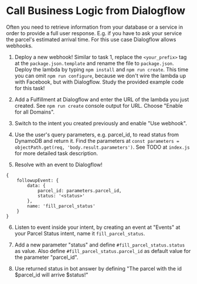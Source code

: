 # Call Business Logic from Dialogflow

Often you need to retrieve information from your database or a service in order to provide a full user response. E.g. if you have to ask your service the parcel's estimated arrival time. For this use case Dialogflow allows webhooks.

1. Deploy a new webhook! Similar to task 1, replace the `<your_prefix>` tag at the `package.json.template` and rename the file to `package.json`. Deploy the lambda by typing `npm install` and `npm run create`. This time you can omit `npm run configure`, because we don't wire the lambda up with Facebook, but with Dialogflow. Study the provided example code for this task! 

2. Add a Fulfillment at Dialogflow and enter the URL of the lambda you just created. See `npm run create` console output for URL. Choose "Enable for all Domains".

3. Switch to the intent you created previously and enable "Use webhook".

4. Use the user's query parameters, e.g. parcel_id, to read status from DynamoDB and return it. Find the parameters at `const parameters = objectPath.get(req, 'body.result.parameters')`. See TODO at `index.js` for more detailed task description.

5. Resolve with an event to Dialogflow!
``` 
{
    followupEvent: {
        data: {
            parcel_id: parameters.parcel_id,
            status: '<status>'
        },
        name: 'fill_parcel_status'
    }
}
```

6. Listen to event inside your intent, by creating an event at "Events" at your Parcel Status intent, name it `fill_parcel_status`.

7. Add a new parameter "status" and define `#fill_parcel_status.status` as value. Also define `#fill_parcel_status.parcel_id` as default value for the parameter "parcel_id".

8. Use returned status in bot answer by defining "The parcel with the id $parcel_id will arrive $status!"